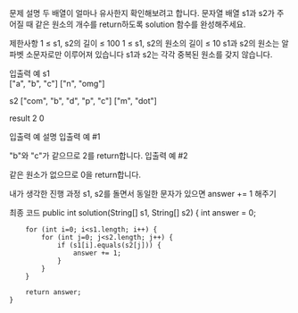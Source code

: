 문제 설명
두 배열이 얼마나 유사한지 확인해보려고 합니다. 문자열 배열 s1과 s2가 주어질 때 같은 원소의 개수를 return하도록 solution 함수를 완성해주세요.


제한사항
1 ≤ s1, s2의 길이 ≤ 100
1 ≤ s1, s2의 원소의 길이 ≤ 10
s1과 s2의 원소는 알파벳 소문자로만 이루어져 있습니다
s1과 s2는 각각 중복된 원소를 갖지 않습니다.


입출력 예
s1	
["a", "b", "c"]
["n", "omg"]	

s2
["com", "b", "d", "p", "c"]	
["m", "dot"]

result
2
0


입출력 예 설명
입출력 예 #1

"b"와 "c"가 같으므로 2를 return합니다.
입출력 예 #2

같은 원소가 없으므로 0을 return합니다.



내가 생각한 진행 과정
s1, s2를 돌면서 동일한 문자가 있으면 answer += 1 해주기


최종 코드
public int solution(String[] s1, String[] s2) {
int answer = 0;

        for (int i=0; i<s1.length; i++) {
            for (int j=0; j<s2.length; j++) {
                if (s1[i].equals(s2[j])) {
                    answer += 1;
                }
            }
        }

        return answer;
    }